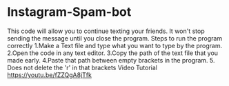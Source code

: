 # Instagram-Spam-bot

This code will allow you to continue texting your friends. It won't stop sending the message until you close the program.
Steps to run the program correctly
1.Make a Text file and type what you want to type by the program.
2.Open the code in any text editor.
3.Copy the path of the text file that you made early.
4.Paste that path between empty brackets in the program.
5. Does not delete the 'r' in that brackets
Video Tutorial
https://youtu.be/fZZQgA8jTfk
